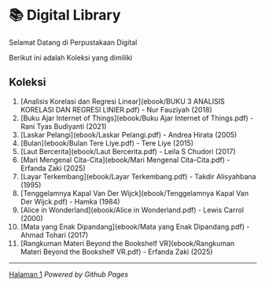 # 📚 Digital Library

Selamat Datang di Perpustakaan Digital

Berikut ini adalah Koleksi yang dimiliki

## Koleksi
1. [Analisis Korelasi dan Regresi Linear](ebook/BUKU 3 ANALISIS KORELASI DAN REGRESI LINIER.pdf) - Nur Fauziyah (2018)
2. [Buku Ajar Internet of Things](ebook/Buku Ajar Internet of Things.pdf) - Rani Tyas Budiyanti (2021)
3. [Laskar Pelangi](ebook/Laskar Pelangi.pdf) - Andrea Hirata (2005)
4. [Bulan](ebook/Bulan Tere Liye.pdf) - Tere Liye (2015)
5. [Laut Bercerita](ebook/Laut Bercerita.pdf) - Leila S Chudori (2017)
6. [Mari Mengenal Cita-Cita](ebook/Mari Mengenal Cita-Cita.pdf) - Erfanda Zaki (2025)
7. [Layar Terkembang](ebook/Layar Terkembang.pdf) - Takdir Alisyahbana (1995)
8. [Tenggelamnya Kapal Van Der Wijck](ebook/Tenggelamnya Kapal Van Der Wijck.pdf) - Hamka (1984)
9. [Alice in Wonderland](ebook/Alice in Wonderland.pdf) - Lewis Carrol (2000)
10. [Mata yang Enak Dipandang](ebook/Mata yang Enak Dipandang.pdf) - Ahmad Tohari (2017)
11. [Rangkuman Materi Beyond the Bookshelf VR](ebook/Rangkuman Materi Beyond the Bookshelf VR.pdf) - Erfanda Zaki (2025)

---
<a href="webti/halaman1.html">Halaman 1</a>
*Powered by Github Pages*
